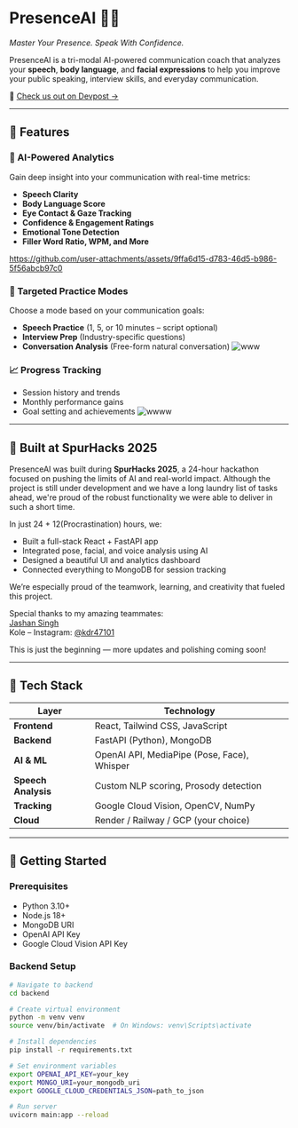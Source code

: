 # PresenceAI 🎤🤖  
*Master Your Presence. Speak With Confidence.*

PresenceAI is a tri-modal AI-powered communication coach that analyzes your **speech**, **body language**, and **facial expressions** to help you improve your public speaking, interview skills, and everyday communication.

🔗 [Check us out on Devpost →](https://devpost.com/software/presenceai)

---

## 🌟 Features

### 🎯 AI-Powered Analytics
Gain deep insight into your communication with real-time metrics:
- **Speech Clarity**
- **Body Language Score**
- **Eye Contact & Gaze Tracking**
- **Confidence & Engagement Ratings**
- **Emotional Tone Detection**
- **Filler Word Ratio, WPM, and More**


https://github.com/user-attachments/assets/9ffa6d15-d783-46d5-b986-5f56abcb97c0


### 🧠 Targeted Practice Modes
Choose a mode based on your communication goals:
- **Speech Practice** (1, 5, or 10 minutes – script optional)
- **Interview Prep** (Industry-specific questions)
- **Conversation Analysis** (Free-form natural conversation)
![www](https://github.com/user-attachments/assets/3a96da30-1906-4be4-91f3-59389862d36b)

### 📈 Progress Tracking
- Session history and trends
- Monthly performance gains
- Goal setting and achievements
![wwww](https://github.com/user-attachments/assets/d0070216-ad31-448d-8cfb-263aaff46cb6)

---

## 🏁 Built at SpurHacks 2025

PresenceAI was built during **SpurHacks 2025**, a 24-hour hackathon focused on pushing the limits of AI and real-world impact. Although the project is still under development and we have a long laundry list of tasks ahead, we're proud of the robust functionality we were able to deliver in such a short time.

In just 24 + 12(Procrastination) hours, we:
- Built a full-stack React + FastAPI app
- Integrated pose, facial, and voice analysis using AI
- Designed a beautiful UI and analytics dashboard
- Connected everything to MongoDB for session tracking

We’re especially proud of the teamwork, learning, and creativity that fueled this project.

Special thanks to my amazing teammates:  
 [Jashan Singh](https://www.linkedin.com/in/jashansingh65/)  
 Kole – Instagram: [@kdr47101](https://www.instagram.com/kdr47101)

This is just the beginning — more updates and polishing coming soon!

---

## 🧰 Tech Stack

| Layer              | Technology                                  |
|-------------------|----------------------------------------------|
| **Frontend**       | React, Tailwind CSS, JavaScript             |
| **Backend**        | FastAPI (Python), MongoDB                   |
| **AI & ML**        | OpenAI API, MediaPipe (Pose, Face), Whisper |
| **Speech Analysis**| Custom NLP scoring, Prosody detection       |
| **Tracking**       | Google Cloud Vision, OpenCV, NumPy          |
| **Cloud**          | Render / Railway / GCP (your choice)        |

---

## 🚀 Getting Started

### Prerequisites

- Python 3.10+
- Node.js 18+
- MongoDB URI
- OpenAI API Key
- Google Cloud Vision API Key

### Backend Setup

```bash
# Navigate to backend
cd backend

# Create virtual environment
python -m venv venv
source venv/bin/activate  # On Windows: venv\Scripts\activate

# Install dependencies
pip install -r requirements.txt

# Set environment variables
export OPENAI_API_KEY=your_key
export MONGO_URI=your_mongodb_uri
export GOOGLE_CLOUD_CREDENTIALS_JSON=path_to_json

# Run server
uvicorn main:app --reload
